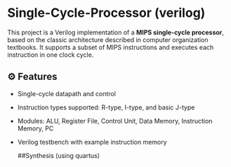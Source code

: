 # Single-Cycle-Processor (verilog)
This project is a Verilog implementation of a **MIPS single-cycle processor**, based on the classic architecture described in computer organization textbooks. It supports a subset of MIPS instructions and executes each instruction in one clock cycle.

## ⚙️ Features

- Single-cycle datapath and control
- Instruction types supported: R-type, I-type, and basic J-type
- Modules: ALU, Register File, Control Unit, Data Memory, Instruction Memory, PC
- Verilog testbench with example instruction memory

  ##Synthesis (using quartus)
  
